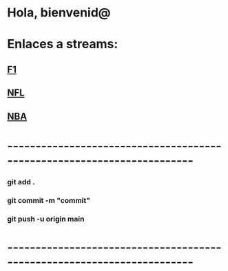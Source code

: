 # Hola, bienvenid@

# Enlaces a streams:
## [F1](https://alfesito.github.io/f1/)
## [NFL](https://alfesito.github.io/nfl/)
## [NBA](https://alfesito.github.io/nba/)

# -----------------------------------------------------------------------

### git add .
### git commit -m "commit"
### git push -u origin main




# -----------------------------------------------------------------------